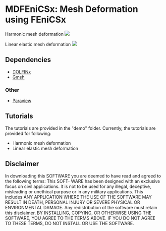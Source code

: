 # MDFEniCSx: Mesh Deformation using FEniCSx

Harmonic mesh deformation
![](https://github.com/niravshah241/MDFEniCSx/blob/main/mdfenicsx/harmonic_mesh_motion.gif)

Linear elastic mesh deformation
![](https://github.com/niravshah241/MDFEniCSx/blob/main/mdfenicsx/linear_elastic_mesh_motion.gif)

## Dependencies

- [DOLFINx](https://fenicsproject.org/)
- [Gmsh](https://gmsh.info/)

### Other

- [Paraview](https://www.paraview.org/)

## Tutorials

The tutorials are provided in the "demo" folder. Currently, the tutorials are provided for following:

- Harmonic mesh deformation
- Linear elastic mesh deformation

## Disclaimer

In downloading this SOFTWARE you are deemed to have read and agreed to
the following terms: This SOFT- WARE has been designed with an exclusive
focus on civil applications. It is not to be used for any illegal,
deceptive, misleading or unethical purpose or in any military
applications. This includes ANY APPLICATION WHERE THE USE OF THE
SOFTWARE MAY RESULT IN DEATH, PERSONAL INJURY OR SEVERE PHYSICAL OR
ENVIRONMENTAL DAMAGE. Any redistribution of the software must retain
this disclaimer. BY INSTALLING, COPYING, OR OTHERWISE USING THE
SOFTWARE, YOU AGREE TO THE TERMS ABOVE. IF YOU DO NOT AGREE TO THESE
TERMS, DO NOT INSTALL OR USE THE SOFTWARE.
